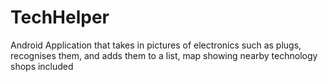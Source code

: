 # TechHelper
Android Application that takes in pictures of electronics such as plugs, recognises them, and adds them to a list, map showing nearby technology shops included
